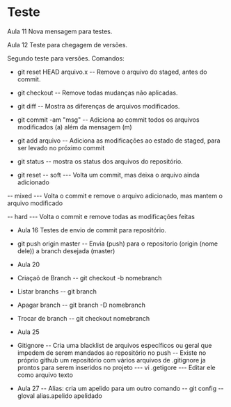 # Teste

Aula 11
Nova mensagem para testes.

Aula 12
Teste para chegagem de versões.

Segundo teste para versões.
Comandos:
 - git reset HEAD arquivo.x
 -- Remove o arquivo do staged, antes do commit. 

 - git checkout
 -- Remove todas mudanças não aplicadas.

 - git diff
 -- Mostra as diferenças de arquivos modificados.

 - git commit -am "msg"
 -- Adiciona ao commit todos os arquivos modificados (a) além da mensagem (m)

 - git add arquivo
 -- Adiciona as modificações ao estado de staged, para ser levado no próximo commit

 - git status
 -- mostra os status dos arquivos do repositório.


- git reset 
 -- soft
 --- Volta um commit, mas deixa o arquivo ainda adicionado

 -- mixed
 --- Volta o commit e remove o arquivo adicionado, mas mantem o arquivo modificado

 -- hard
 --- Volta o commit e remove todas as modificações feitas


 - Aula 16
 Testes de envio de commit para repositório.
 
 - git push origin master
 -- Envia (push) para o repositorio (origin (nome dele)) a branch desejada (master)


 - Aula 20
 - Criaçaõ de Branch
 -- git checkout -b nomebranch

 - Listar branchs
 -- git branch

 - Apagar branch
 -- git branch -D nomebranch

 - Trocar de branch
 -- git checkout nomebranch


 - Aula 25
 - Gitignore
 -- Cria uma blacklist de arquivos específicos ou geral que impedem de serem mandados ao repositório no push
 -- Existe no próprio github um repositório com vários arquivos de .gitignore ja prontos para serem inseridos no projeto
 --- vi .getigore
 --- Editar ele como arquivo texto

 - Aula 27
 -- Alias: cria um apelido para um outro comando
 -- git config --gloval alias.apelido apelidado


